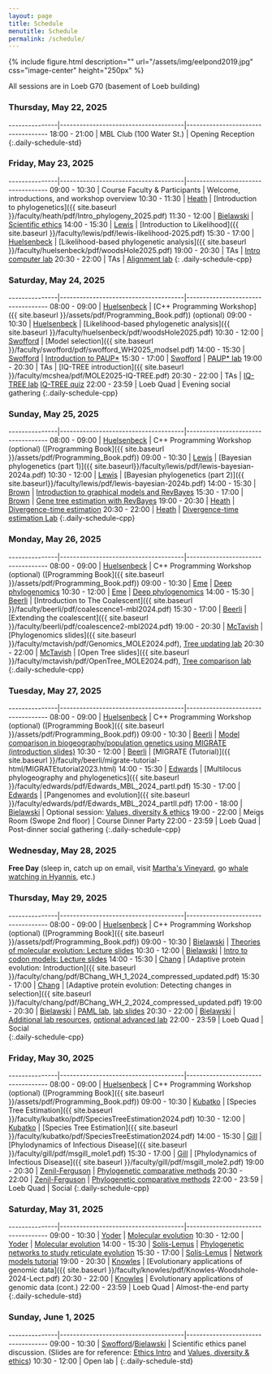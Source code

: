 ```yaml
---
layout: page
title: Schedule
menutitle: Schedule
permalink: /schedule/
---
```

{% include figure.html description="" url="/assets/img/eelpond2019.jpg" css="image-center" height="250px" %}

All sessions are in Loeb G70 (basement of Loeb building)

### Thursday, May 22, 2025

---------------|--------------------------------------|-----------------------------------
 18:00 - 21:00 |  MBL Club (100 Water St.)            | Opening Reception
{:.daily-schedule-std}

### Friday, May 23, 2025

---------------|--------------------------------------|-----------------------------------
 09:00 - 10:30 | Course Faculty & Participants        | Welcome, introductions, and workshop overview
 10:30 - 11:30 | [Heath](/faculty-heath/)             | [Introduction to phylogenetics]({{ site.baseurl }}/faculty/heath/pdf/Intro_phylogeny_2025.pdf)
 11:30 - 12:00 | [Bielawski](/faculty-bielawski/)     | [Scientific ethics](http://awarnach.mathstat.dal.ca/~joeb/PAML_lab/slides/Ethics_intro_2025_A.pdf)
 14:00 - 15:30 | [Lewis](/faculty-lewis/)             | [Introduction to Likelihood]({{ site.baseurl }}/faculty/lewis/pdf/lewis-likelihood-2025.pdf)
 15:30 - 17:00 | [Huelsenbeck](/faculty-huelsenbeck/) | [Likelihood-based phylogenetic analysis]({{ site.baseurl }}/faculty/huelsenbeck/pdf/woodsHole2025.pdf)
 19:00 - 20:30 | TAs                                  | [Intro computer lab](/labs/intro/)
 20:30 - 22:00 | TAs                                  | [Alignment lab](/labs/alignment/)
{: .daily-schedule-cpp}

### Saturday, May 24, 2025

---------------|--------------------------------------|-----------------------------------
 08:00 - 09:00 | [Huelsenbeck](/faculty-huelsenbeck/) | [C++ Programming Workshop]({{ site.baseurl }}/assets/pdf/Programming_Book.pdf)) (optional)
 09:00 - 10:30 | [Huelsenbeck](/faculty-huelsenbeck/) | [Likelihood-based phylogenetic analysis]({{ site.baseurl }}/faculty/huelsenbeck/pdf/woodsHole2025.pdf)
 10:30 - 12:00 | [Swofford](/faculty-swofford/)       | [Model selection]({{ site.baseurl }}/faculty/swofford/pdf/swofford_WH2025_modsel.pdf)
 14:00 - 15:30 | [Swofford](/faculty-swofford/)       | [Introduction to PAUP*](http://paup.phylosolutions.com/)
 15:30 - 17:00 | [Swofford](/faculty-swofford/)       | [PAUP* lab](/faculty/swofford/pdf/modsel-sim-tutorial.html)
 19:00 - 20:30 | TAs                                  | [IQ-TREE introduction]({{ site.baseurl }}/faculty/mcshea/pdf/MOLE2025-IQ-TREE.pdf)
 20:30 - 22:00 | TAs                                  | [IQ-TREE lab](https://iqtree.github.io/workshop/molevol_tutorial2025) [IQ-TREE quiz]()
 22:00 - 23:59 | Loeb Quad                            | Evening social gathering
{:.daily-schedule-cpp}
 
### Sunday, May 25, 2025

---------------|--------------------------------------|-----------------------------------
 08:00 - 09:00 | [Huelsenbeck](/faculty-huelsenbeck/) | C++ Programming Workshop (optional) ([Programming Book]({{ site.baseurl }}/assets/pdf/Programming_Book.pdf))
 09:00 - 10:30 | [Lewis](/faculty-lewis/)             | [Bayesian phylogenetics (part 1)]({{ site.baseurl}}/faculty/lewis/pdf/lewis-bayesian-2024a.pdf)
 10:30 - 12:00 | [Lewis](/faculty-lewis/)             | [Bayesian phylogenetics (part 2)]({{ site.baseurl}}/faculty/lewis/pdf/lewis-bayesian-2024b.pdf)
 14:00 - 15:30 | [Brown](/faculty-brown/)             | [Introduction to graphical models and RevBayes](/faculty/brown/pdf/Brown_GraphicalModels_RevBayes.pdf)
 15:30 - 17:00 | [Brown](/faculty-brown/)             | [Gene tree estimation with RevBayes](https://revbayes.github.io/tutorials/ctmc/)
 19:00 - 20:30 | [Heath](/faculty-heath/)             | [Divergence-time estimation](https://figshare.com/articles/Bayesian_Divergence-Time_Estimation_Lecture/6849005)
 20:30 - 22:00 | [Heath](/faculty-heath/)             | [Divergence-time estimation Lab](https://revbayes.github.io/tutorials/fbd_simple)
{:.daily-schedule-cpp}

### Monday, May 26, 2025

---------------|--------------------------------------|-----------------------------------
 08:00 - 09:00 | [Huelsenbeck](/faculty-huelsenbeck/) | C++ Programming Workshop (optional) ([Programming Book]({{ site.baseurl }}/assets/pdf/Programming_Book.pdf))
 09:00 - 10:30 | [Eme](/faculty-eme/)		               | [Deep phylogenomics]()
 10:30 - 12:00 | [Eme](/faculty-beerli/)              | [Deep phylogenomics]()
 14:00 - 15:30 | [Beerli](/faculty-beerli/)           | [Introduction to The Coalescent]({{ site.baseurl }}/faculty/beerli/pdf/coalescence1-mbl2024.pdf)
 15:30 - 17:00 | [Beerli](/faculty-beerli/)           | [Extending the coalescent]({{ site.baseurl }}/faculty/beerli/pdf/coalescence2-mbl2024.pdf)
 19:00 - 20:30 | [McTavish](/faculty-mctavish/)       | [Phylogenomics slides]({{ site.baseurl }}/faculty/mctavish/pdf/Genomics_MOLE2024.pdf), [Tree updating lab](https://github.com/snacktavish/Mole2023/blob/master/TreeUpdating.md)
 20:30 - 22:00 | [McTavish](/faculty-mctavish/)       | [Open Tree slides]({{ site.baseurl }}/faculty/mctavish/pdf/OpenTree_MOLE2024.pdf), [Tree comparison lab](https://github.com/snacktavish/Mole2023/blob/master/TreeComparison.md)
{:.daily-schedule-cpp}

### Tuesday, May 27, 2025

---------------|--------------------------------------|-----------------------------------
 08:00 - 09:00 | [Huelsenbeck](/faculty-huelsenbeck/) | C++ Programming Workshop (optional) ([Programming Book]({{ site.baseurl }}/assets/pdf/Programming_Book.pdf))
 09:00 - 10:30 | [Beerli](/faculty-beerli/)           | [Model comparison in biogeography/population genetics using MIGRATE (introduction slides)]({{site.baseurl}}/faculty/beerli/pdf/bayesfactor_presented2024.pdf)
 10:30 - 12:00 | [Beerli](/faculty-beerli/)           | [MIGRATE (Tutorial)]({{ site.baseurl }}/faculty/beerli/migrate-tutorial-html/MIGRATEtutorial2023.html)
 14:00 - 15:30 | [Edwards](/faculty-edwards/)         | [Multilocus phylogeography and phylogenetics]({{ site.baseurl }}/faculty/edwards/pdf/Edwards_MBL_2024_partI.pdf)
 15:30 - 17:00 | [Edwards](/faculty-edwards/)         | [Pangenomes and evolution]({{ site.baseurl }}/faculty/edwards/pdf/Edwards_MBL_2024_partII.pdf)
 17:00 - 18:00 | [Bielawski](/faculty-bielawski/)     | Optional session: [Values, diversity & ethics](http://awarnach.mathstat.dal.ca/~joeb/PAML_lab/slides/Values_Diversity_2025.pdf)
 19:00 - 22:00 | Meigs Room (Swope 2nd floor)         | Course Dinner Party
 22:00 - 23:59 | Loeb Quad                            | Post-dinner social gathering
{:.daily-schedule-cpp}

### Wednesday, May 28, 2025

**Free Day** (sleep in, catch up on email, visit [Martha's Vineyard](https://mvol.com), go [whale watching in Hyannis](https://www.whales.net), etc.)

### Thursday, May 29, 2025

---------------|--------------------------------------|-----------------------------------
 08:00 - 09:00 | [Huelsenbeck](/faculty-huelsenbeck/) | C++ Programming Workshop (optional) ([Programming Book]({{ site.baseurl }}/assets/pdf/Programming_Book.pdf))
 09:00 - 10:30 | [Bielawski](/faculty-bielawski/)     | [Theories of molecular evolution: Lecture slides](http://awarnach.mathstat.dal.ca/~joeb/PAML_lab/slides/Bielawski_lecture_PART_1.pdf)
 10:30 - 12:00 | [Bielawski](/faculty-bielawski/)     | [Intro to codon models: Lecture slides](http://awarnach.mathstat.dal.ca/~joeb/PAML_lab/slides/Bielawski_lecture_PART_2.pdf)
 14:00 - 15:30 | [Chang](/faculty-chang/)             | [Adaptive protein evolution: Introduction]({{ site.baseurl }}/faculty/chang/pdf/BChang_WH_1_2024_compressed_updated.pdf)
 15:30 - 17:00 | [Chang](/faculty-chang/)             | [Adaptive protein evolution: Detecting changes in selection]({{ site.baseurl }}/faculty/chang/pdf/BChang_WH_2_2024_compressed_updated.pdf)
 19:00 - 20:30 | [Bielawski](/faculty-bielawski/)     | [PAML lab](http://awarnach.mathstat.dal.ca/~joeb/PAML_lab/lab.html), [lab slides](http://awarnach.mathstat.dal.ca/~joeb/PAML_lab/resources/pamlDEMO_2024.pdf)
 20:30 - 22:00 | [Bielawski](/faculty-bielawski/)     | [Additional lab resources](http://awarnach.mathstat.dal.ca/~joeb/PAML_lab/Resources.html), [optional advanced lab](https://bitbucket.org/EvoWorks/protocol-inference-of-episodic-selection/downloads)
 22:00 - 23:59 | Loeb Quad                            | Social	    
{:.daily-schedule-cpp}


### Friday, May 30, 2025

---------------|--------------------------------------|-----------------------------------
 08:00 - 09:00 | [Huelsenbeck](/faculty-huelsenbeck/) | C++ Programming Workshop (optional) ([Programming Book]({{ site.baseurl }}/assets/pdf/Programming_Book.pdf))
 09:00 - 10:30 | [Kubatko](/faculty-kubatko/)         | [Species Tree Estimation]({{ site.baseurl }}/faculty/kubatko/pdf/SpeciesTreeEstimation2024.pdf)
 10:30 - 12:00 | [Kubatko](/faculty-kubatko/)         | [Species Tree Estimation]({{ site.baseurl }}/faculty/kubatko/pdf/SpeciesTreeEstimation2024.pdf)
 14:00 - 15:30 | [Gill](https://stat.uga.edu/directory/people/mandev-gill)       | [Phylodynamics of Infectious Disease]({{ site.baseurl }}/faculty/gill/pdf/msgill_mole1.pdf)
 15:30 - 17:00 | [Gill](https://stat.uga.edu/directory/people/mandev-gill)       | [Phylodynamics of Infectious Disease]({{ site.baseurl }}/faculty/gill/pdf/msgill_mole2.pdf)
 19:00 - 20:30 | [Zenil-Ferguson]()                   | [Phylogenetic comparative methods]()
 20:30 - 22:00 | [Zenil-Ferguson]()                   | [Phylogenetic comparative methods]()
 22:00 - 23:59 | Loeb Quad                            | Social
 {:.daily-schedule-cpp}

### Saturday, May 31, 2025

---------------|--------------------------------------|-----------------------------------
 09:00 - 10:30 | [Yoder](/faculty-mctavish/)          | [Molecular evolution]()
 10:30 - 12:00 | [Yoder](/faculty-mctavish/)          | [Molecular evolution]()
 14:00 - 15:30 | [Solís-Lemus](/faculty-solis-lemus/) | [Phylogenetic networks to study reticulate evolution](https://figshare.com/articles/presentation/MOLE_2025_Phylogenetic_networks_lecture/29144483?file=54806237)
 15:30 - 17:00 | [Solís-Lemus](/faculty-solis-lemus/) | [Network models tutorial](https://github.com/JuliaPhylo/PhyloNetworks.jl/wiki)
 19:00 - 20:30 | [Knowles](/faculty-knowles/)         | [Evolutionary applications of genomic data]({{ site.baseurl }}/faculty/knowles/pdf/Knowles-Woodshole-2024-Lect.pdf)
 20:30 - 22:00 | [Knowles](/faculty-knowles/)         | Evolutionary applications of genomic data (cont.)
 22:00 - 23:59 | Loeb Quad                            | Almost-the-end party
{:.daily-schedule-std}

### Sunday, June 1, 2025

---------------|--------------------------------------|-----------------------------------
 09:00 - 10:30 | [Swofford](/faculty-swofford/)/[Bielawski](/faculty-bielawski/)       | Scientific ethics panel discussion. (Slides are for reference: [Ethics Intro](http://awarnach.mathstat.dal.ca/~joeb/PAML_lab/slides/Ethics_intro_2025_A.pdf) and [Values, diversity & ethics](http://awarnach.mathstat.dal.ca/~joeb/PAML_lab/slides/Values_Diversity_2025.pdf)) 
 10:30 - 12:00 | Open lab                             |
{:.daily-schedule-std}
     

     
